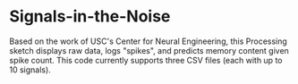 # Signals-in-the-Noise
Based on the work of USC's Center for Neural Engineering, this Processing sketch displays raw data, logs "spikes", and predicts memory content given spike count. This code currently supports three CSV files (each with up to 10 signals). 
